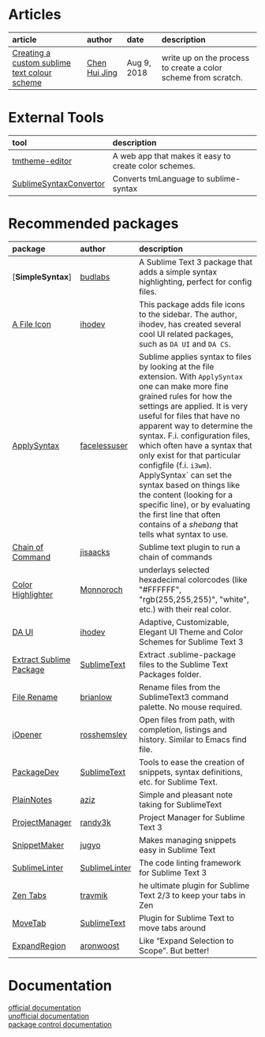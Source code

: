 # Articles
article | author | date | description
:-------|:-------|:-----|:-----------
[Creating a custom sublime text colour scheme](https://www.chenhuijing.com/blog/creating-a-custom-sublime-text-colour-scheme/) | [Chen Hui Jing](https://www.chenhuijing.com) | Aug 9, 2018 | write up on the process to create a color scheme from scratch.

# External Tools
tool | description
:--- |:-----------
[tmtheme-editor](https://tmtheme-editor.herokuapp.com/#!/editor/theme/Monokai) | A web app that makes it easy to create color schemes.  
[SublimeSyntaxConvertor](https://github.com/aziz/SublimeSyntaxConvertor) | Converts tmLanguage to sublime-syntax
   

# Recommended packages

package | author | description
:------ |:------ |:-----------
[**SimpleSyntax**] | [budlabs] | A Sublime Text 3 package that adds a simple syntax highlighting, perfect for config files.
[A File Icon] | [ihodev] | This package adds file icons to the sidebar. The author, ihodev, has created several cool UI related packages, such as `DA UI` and `DA CS`.
[ApplySyntax] | [facelessuser] | Sublime applies syntax to files by looking at the file extension. With `ApplySyntax` one can make more fine grained rules for how the settings are applied. It is very useful for files that have no apparent way to determine the syntax. F.i. configuration files, which often have a syntax that only exist for that particular configfile (f.i. `i3wm`). ApplySyntax` can set the syntax based on things like the content (looking for a specific line), or by evaluating the first line that often contains of a *shebang* that tells what syntax to use.
[Chain of Command] | [jisaacks] | Sublime text plugin to run a chain of commands
[Color Highlighter] | [Monnoroch] | underlays selected hexadecimal colorcodes (like "#FFFFFF", "rgb(255,255,255)", "white", etc.) with their real color.
[DA UI] | [ihodev] | Adaptive, Customizable, Elegant UI Theme and Color Schemes for Sublime Text 3
[Extract Sublime Package] | [SublimeText] | Extract .sublime-package files to the Sublime Text Packages folder.
[File Rename] | [brianlow] | Rename files from the SublimeText3 command palette. No mouse required.
[iOpener] | [rosshemsley] | Open files from path, with completion, listings and history. Similar to Emacs find file.
[PackageDev] | [SublimeText] | Tools to ease the creation of snippets, syntax definitions, etc. for Sublime Text.
[PlainNotes] | [aziz] | Simple and pleasant note taking for SublimeText
[ProjectManager] | [randy3k] | Project Manager for Sublime Text 3
[SnippetMaker] | [jugyo] | Makes managing snippets easy in Sublime Text
[SublimeLinter] | [SublimeLinter] | The code linting framework for Sublime Text 3
[Zen Tabs] | [travmik] | he ultimate plugin for Sublime Text 2/3 to keep your tabs in Zen
[MoveTab] | [SublimeText] | Plugin for Sublime Text to move tabs around
[ExpandRegion] | [aronwoost] |Like “Expand Selection to Scope”. But better!

# Documentation
[official documentation](https://www.sublimetext.com/docs/3/)  
[unofficial documentation](http://docs.sublimetext.info/en/latest/)  
[package control documentation](https://packagecontrol.io/docs)  

[SimpleSyntax]: https://github.com/budlabs/SimpleSyntax
[budlabs]: https://github.com/budlabs
[A File Icon]: https://github.com/ihodev/a-file-icon
[ihodev]: https://github.com/ihodev
[ApplySyntax]: https://github.com/facelessuser/ApplySyntax
[facelessuser]: https://github.com/facelessuser
[Chain of Command]: https://github.com/jisaacks/ChainOfCommand
[jisaacks]: https://github.com/jisaacks
[Color Highlighter]: https://github.com/Monnoroch/ColorHighlighter
[Monnoroch]: https://github.com/Monnoroch/ColorHighlighter
[DA UI]: https://github.com/ihodev/sublime-da-ui
[Extract Sublime Package]: https://github.com/SublimeText/ExtractSublimePackage
[SublimeText]: https://github.com/SublimeText
[File Rename]: https://github.com/brianlow/FileRename
[brianlow]: https://github.com/brianlow
[iOpener]: https://github.com/rosshemsley/iOpener
[rosshemsley]: https://github.com/rosshemsley
[PackageDev]: https://github.com/SublimeText/PackageDev
[PlainNotes]: https://github.com/aziz/PlainNotes
[aziz]: https://github.com/aziz
[ProjectManager]: https://github.com/randy3k/ProjectManager
[randy3k]: https://github.com/randy3k
[SnippetMaker]: https://github.com/jugyo/SublimeSnippetMaker
[jugyo]: https://github.com/jugyo 
[SublimeLinter]: http://www.sublimelinter.com/en/stable/
[Zen Tabs]: https://github.com/travmik/ZenTabs
[travmik]: https://github.com/travmik 
[MoveTab]: https://github.com/SublimeText/MoveTab
[ExpandRegion]: https://github.com/aronwoost/sublime-expand-region
[aronwoost]: https://github.com/aronwoost

